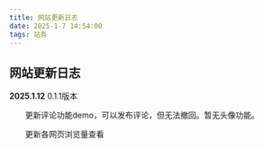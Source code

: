 ```yaml
---
title: 网站更新日志
date: 2025-1-7 14:54:00
tags: 站务 
---
```


## 网站更新日志

**2025.1.12**	0.1.1版本

　　更新评论功能demo，可以发布评论，但无法撤回。暂无头像功能。

　　更新各网页浏览量查看
